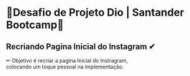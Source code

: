 # 🚀Desafio de Projeto Dio | Santander Bootcamp🚀
## Recriando Pagina Inicial do Instagram ✔

✏ Objetivo é recriar a pagina Inicial do Instragram, <br>
colocando um toque pessoal na implementação.
